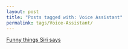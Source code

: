 ```yaml
---
layout: post
title: "Posts tagged with: Voice Assistant"
permalink: tags/Voice-Assistant/
---
```

[Funny things Siri says](/2011/10/funny-things-siri-says)
